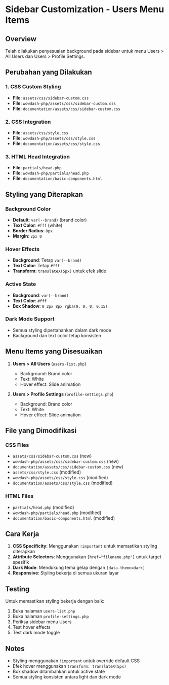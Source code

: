 # Sidebar Customization - Users Menu Items

## Overview
Telah dilakukan penyesuaian background pada sidebar untuk menu Users > All Users dan Users > Profile Settings.

## Perubahan yang Dilakukan

### 1. CSS Custom Styling
- **File**: `assets/css/sidebar-custom.css`
- **File**: `wowdash-php/assets/css/sidebar-custom.css`
- **File**: `documentation/assets/css/sidebar-custom.css`

### 2. CSS Integration
- **File**: `assets/css/style.css`
- **File**: `wowdash-php/assets/css/style.css`
- **File**: `documentation/assets/css/style.css`

### 3. HTML Head Integration
- **File**: `partials/head.php`
- **File**: `wowdash-php/partials/head.php`
- **File**: `documentation/basic-components.html`

## Styling yang Diterapkan

### Background Color
- **Default**: `var(--brand)` (brand color)
- **Text Color**: `#fff` (white)
- **Border Radius**: `8px`
- **Margin**: `2px 0`

### Hover Effects
- **Background**: Tetap `var(--brand)`
- **Text Color**: Tetap `#fff`
- **Transform**: `translateX(5px)` untuk efek slide

### Active State
- **Background**: `var(--brand)`
- **Text Color**: `#fff`
- **Box Shadow**: `0 2px 8px rgba(0, 0, 0, 0.15)`

### Dark Mode Support
- Semua styling dipertahankan dalam dark mode
- Background dan text color tetap konsisten

## Menu Items yang Disesuaikan

1. **Users > All Users** (`users-list.php`)
   - Background: Brand color
   - Text: White
   - Hover effect: Slide animation

2. **Users > Profile Settings** (`profile-settings.php`)
   - Background: Brand color
   - Text: White
   - Hover effect: Slide animation

## File yang Dimodifikasi

### CSS Files
- `assets/css/sidebar-custom.css` (new)
- `wowdash-php/assets/css/sidebar-custom.css` (new)
- `documentation/assets/css/sidebar-custom.css` (new)
- `assets/css/style.css` (modified)
- `wowdash-php/assets/css/style.css` (modified)
- `documentation/assets/css/style.css` (modified)

### HTML Files
- `partials/head.php` (modified)
- `wowdash-php/partials/head.php` (modified)
- `documentation/basic-components.html` (modified)

## Cara Kerja

1. **CSS Specificity**: Menggunakan `!important` untuk memastikan styling diterapkan
2. **Attribute Selectors**: Menggunakan `[href="filename.php"]` untuk target spesifik
3. **Dark Mode**: Mendukung tema gelap dengan `[data-theme=dark]`
4. **Responsive**: Styling bekerja di semua ukuran layar

## Testing

Untuk memastikan styling bekerja dengan baik:

1. Buka halaman `users-list.php`
2. Buka halaman `profile-settings.php`
3. Periksa sidebar menu Users
4. Test hover effects
5. Test dark mode toggle

## Notes

- Styling menggunakan `!important` untuk override default CSS
- Efek hover menggunakan `transform: translateX(5px)`
- Box shadow ditambahkan untuk active state
- Semua styling konsisten antara light dan dark mode 